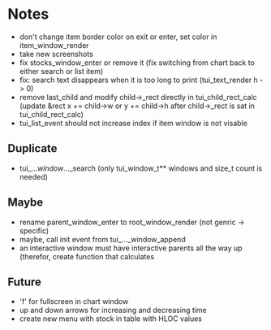 # Notes
- don't change item border color on exit or enter, set color in item_window_render
- take new screenshots
- fix stocks_window_enter or remove it (fix switching from chart back to either search or list item)
- fix: search text disappears when it is too long to print (tui_text_render h -> 0)
- remove last_child and modify child->_rect directly in tui_child_rect_calc
  (update &rect x += child->w or y += child->h after child->_rect is sat in tui_child_rect_calc)
- tui_list_event should not increase index if item window is not visable

## Duplicate
- tui_..._window_..._search (only tui_window_t** windows and size_t count is needed)

## Maybe
- rename parent_window_enter to root_window_render (not genric -> specific)
- maybe, call init event from tui_..._window_append
- an interactive window must have interactive parents all the way up
  (therefor, create function that calculates

## Future
- 'f' for fullscreen in chart window
- up and down arrows for increasing and decreasing time
- create new menu with stock in table with HLOC values
